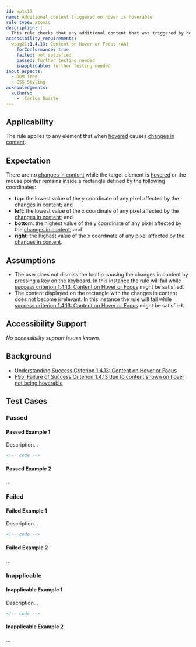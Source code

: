 ```yaml
---
id: ep1s13
name: Additional content triggered on hover is hoverable
rule_type: atomic
description: |
  This rule checks that any additional content that was triggered by hovering an element remains available to the user while the mouse pointer is over that content
accessibility_requirements:
  wcag21:1.4.13: Content on Hover or Focus (AA)
    forConformance: true 
    failed: not satisfied
    passed: further testing needed
    inapplicable: further testing needed
input_aspects:
  - DOM Tree
  - CSS Styling
acknowledgments:
  authors:
    -  Carlos Duarte
---
```


## Applicability

The rule applies to any element that when [hovered][] causes [changes in content][].

## Expectation 

There are no [changes in content][] while the target element is [hovered][] or the mouse pointer remains inside a rectangle defined by the following coordinates:
- **top**: the lowest value of the y coordinate of any pixel affected by the [changes in content][]; and
- **left**: the lowest value of the x coordinate of any pixel affected by the [changes in content][]; and
- **bottom**: the highest value of the y coordinate of any pixel affected by the [changes in content][]; and
- **right**: the highest value of the x coordinate of any pixel affected by the [changes in content][].

## Assumptions

- The user does not dismiss the tooltip causing the changes in content by pressing a key on the keyboard. In this instance the rule will fail while [success criterion 1.4.13: Content on Hover or Focus][sc1.4.13] might be satisfied.
- The content displayed on the rectangle with the changes in content does not become irrelevant. In this instance the rule will fail while [success criterion 1.4.13: Content on Hover or Focus][sc1.4.13] might be satisfied.

## Accessibility Support

_No accessibility support issues known._

## Background

- [Understanding Success Criterion 1.4.13: Content on Hover or Focus][sc1.4.13]
- [F95: Failure of Success Criterion 1.4.13 due to content shown on hover not being hoverable](https://www.w3.org/WAI/WCAG21/Techniques/failures/F95)

## Test Cases

### Passed

#### Passed Example 1

Description...

```html
<!-- code -->
```

#### Passed Example 2

...

### Failed

#### Failed Example 1

Description...

```html
<!-- code -->
```

#### Failed Example 2

...

### Inapplicable

#### Inapplicable Example 1

Description...

```html
<!-- code -->
```

#### Inapplicable Example 2

...

[changes in content]: #changes-in-content 'Definition of changes in content'
[hovered]: #hovered 'Definition of hovered'
[sc1.4.13]: https://www.w3.org/WAI/WCAG21/Understanding/content-on-hover-or-focus.html 'Understanding Success Criterion 1.4.13: Content on Hover or Focus'